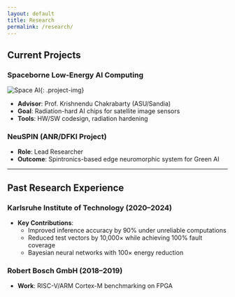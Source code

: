 ```yaml
---
layout: default
title: Research
permalink: /research/
---
```


## Current Projects

### Spaceborne Low-Energy AI Computing  
![Space AI](assets/img/project-ai.png){: .project-img}  
- **Advisor**: Prof. Krishnendu Chakrabarty (ASU/Sandia)  
- **Goal**: Radiation-hard AI chips for satellite image sensors  
- **Tools**: HW/SW codesign, radiation hardening  

### NeuSPIN (ANR/DFKI Project)  
- **Role**: Lead Researcher  
- **Outcome**: Spintronics-based edge neuromorphic system for Green AI  

---

## Past Research Experience

### Karlsruhe Institute of Technology (2020–2024)  
- **Key Contributions**:  
  - Improved inference accuracy by 90% under unreliable computations  
  - Reduced test vectors by 10,000× while achieving 100% fault coverage  
  - Bayesian neural networks with 100× energy reduction  

### Robert Bosch GmbH (2018–2019)  
- **Work**: RISC-V/ARM Cortex-M benchmarking on FPGA  
